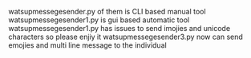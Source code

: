 watsupmessegesender.py of them is CLI based manual tool 
watsupmessegesender1.py is gui based automatic tool 
watsupmessegesender1.py has issues to send imojies and unicode characters 
so please enjiy it
watsupmessegesender3.py  now can send emojies and multi line message to the individual
